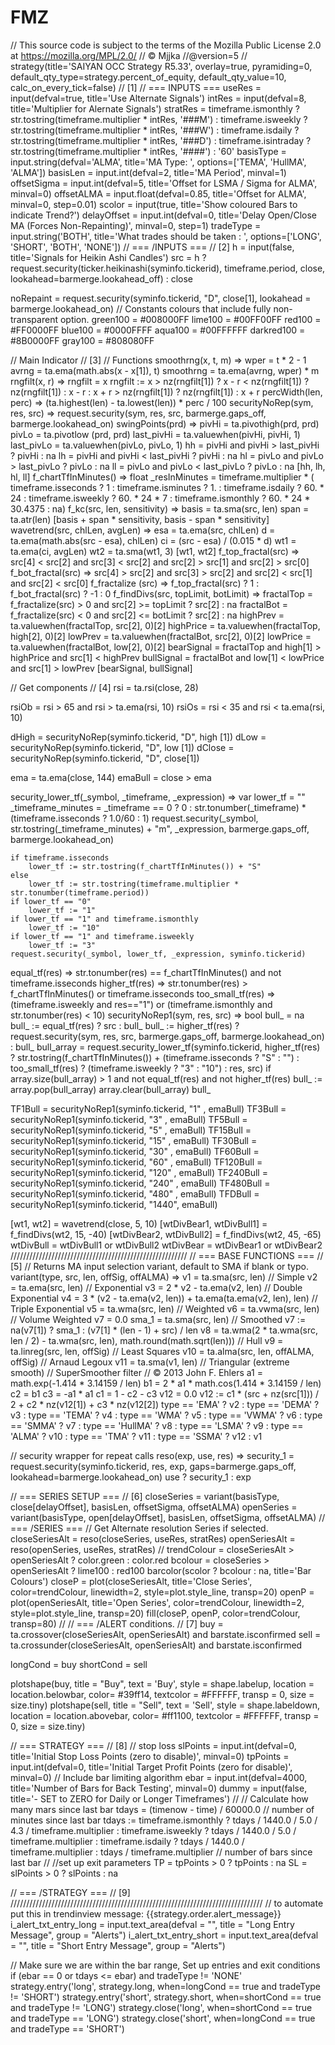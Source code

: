 # FMZ

// This source code is subject to the terms of the Mozilla Public License 2.0 at https://mozilla.org/MPL/2.0/
// © Mjjka
//@version=5
//
strategy(title='SAIYAN OCC Strategy R5.33', overlay=true, pyramiding=0, default_qty_type=strategy.percent_of_equity, default_qty_value=10, calc_on_every_tick=false)
// [1]
// === INPUTS ===
useRes = input(defval=true, title='Use Alternate Signals')
intRes = input(defval=8, title='Multiplier for Alernate Signals')
stratRes = timeframe.ismonthly ? str.tostring(timeframe.multiplier * intRes, '###M') : timeframe.isweekly ? str.tostring(timeframe.multiplier * intRes, '###W') : timeframe.isdaily ? str.tostring(timeframe.multiplier * intRes, '###D') : timeframe.isintraday ? str.tostring(timeframe.multiplier * intRes, '####') : '60'
basisType = input.string(defval='ALMA', title='MA Type: ', options=['TEMA', 'HullMA', 'ALMA'])
basisLen = input.int(defval=2, title='MA Period', minval=1)
offsetSigma = input.int(defval=5, title='Offset for LSMA / Sigma for ALMA', minval=0)
offsetALMA = input.float(defval=0.85, title='Offset for ALMA', minval=0, step=0.01)
scolor = input(true, title='Show coloured Bars to indicate Trend?')
delayOffset = input.int(defval=0, title='Delay Open/Close MA (Forces Non-Repainting)', minval=0, step=1)
tradeType = input.string('BOTH', title='What trades should be taken : ', options=['LONG', 'SHORT', 'BOTH', 'NONE'])
// === /INPUTS ===
// [2]
h = input(false, title='Signals for Heikin Ashi Candles')
src = h ? request.security(ticker.heikinashi(syminfo.tickerid), timeframe.period, close, lookahead=barmerge.lookahead_off) : close

noRepaint = request.security(syminfo.tickerid, "D", close[1], lookahead = barmerge.lookahead_on)
// Constants colours that include fully non-transparent option.
green100 = #008000FF
lime100 = #00FF00FF
red100 = #FF0000FF
blue100 = #0000FFFF
aqua100 = #00FFFFFF
darkred100 = #8B0000FF
gray100 = #808080FF

// Main Indicator
// [3]
// Functions
smoothrng(x, t, m) =>
    wper = t * 2 - 1
    avrng = ta.ema(math.abs(x - x[1]), t)
    smoothrng = ta.ema(avrng, wper) * m
rngfilt(x, r) =>
    rngfilt = x
    rngfilt := x > nz(rngfilt[1]) ? x - r < nz(rngfilt[1]) ? nz(rngfilt[1]) : x - r : x + r > nz(rngfilt[1]) ? nz(rngfilt[1]) : x + r
percWidth(len, perc) => (ta.highest(len) - ta.lowest(len)) * perc / 100
securityNoRep(sym, res, src) => request.security(sym, res, src, barmerge.gaps_off, barmerge.lookahead_on)
swingPoints(prd) =>
    pivHi = ta.pivothigh(prd, prd)
    pivLo = ta.pivotlow (prd, prd)
    last_pivHi = ta.valuewhen(pivHi, pivHi, 1)
    last_pivLo = ta.valuewhen(pivLo, pivLo, 1)
    hh = pivHi and pivHi > last_pivHi ? pivHi : na
    lh = pivHi and pivHi < last_pivHi ? pivHi : na
    hl = pivLo and pivLo > last_pivLo ? pivLo : na
    ll = pivLo and pivLo < last_pivLo ? pivLo : na
    [hh, lh, hl, ll]
f_chartTfInMinutes() =>
    float _resInMinutes = timeframe.multiplier * (
      timeframe.isseconds ? 1                   :
      timeframe.isminutes ? 1.                  :
      timeframe.isdaily   ? 60. * 24            :
      timeframe.isweekly  ? 60. * 24 * 7        :
      timeframe.ismonthly ? 60. * 24 * 30.4375  : na)
f_kc(src, len, sensitivity) =>
    basis = ta.sma(src, len)
    span  = ta.atr(len)
    [basis + span * sensitivity, basis - span * sensitivity]
wavetrend(src, chlLen, avgLen) =>
    esa = ta.ema(src, chlLen)
    d = ta.ema(math.abs(src - esa), chlLen)
    ci = (src - esa) / (0.015 * d)
    wt1 = ta.ema(ci, avgLen)
    wt2 = ta.sma(wt1, 3)
    [wt1, wt2]
f_top_fractal(src) => src[4] < src[2] and src[3] < src[2] and src[2] > src[1] and src[2] > src[0]
f_bot_fractal(src) => src[4] > src[2] and src[3] > src[2] and src[2] < src[1] and src[2] < src[0]
f_fractalize (src) => f_top_fractal(src) ? 1 : f_bot_fractal(src) ? -1 : 0
f_findDivs(src, topLimit, botLimit) =>
    fractalTop = f_fractalize(src) > 0 and src[2] >= topLimit ? src[2] : na
    fractalBot = f_fractalize(src) < 0 and src[2] <= botLimit ? src[2] : na
    highPrev = ta.valuewhen(fractalTop, src[2], 0)[2]
    highPrice = ta.valuewhen(fractalTop, high[2], 0)[2]
    lowPrev = ta.valuewhen(fractalBot, src[2], 0)[2]
    lowPrice = ta.valuewhen(fractalBot, low[2], 0)[2]
    bearSignal = fractalTop and high[1] > highPrice and src[1] < highPrev
    bullSignal = fractalBot and low[1] < lowPrice and src[1] > lowPrev
    [bearSignal, bullSignal]

// Get components
// [4]
rsi       = ta.rsi(close, 28)

rsiOb     = rsi > 65 and rsi > ta.ema(rsi, 10)
rsiOs     = rsi < 35 and rsi < ta.ema(rsi, 10)

dHigh     = securityNoRep(syminfo.tickerid, "D", high [1])
dLow      = securityNoRep(syminfo.tickerid, "D", low  [1])
dClose    = securityNoRep(syminfo.tickerid, "D", close[1])

ema = ta.ema(close, 144)
emaBull = close > ema

security_lower_tf(_symbol, _timeframe, _expression) =>
    var lower_tf = ""
    _timeframe_minutes = _timeframe == 0 ? 0 : str.tonumber(_timeframe) * (timeframe.isseconds ? 1.0/60 : 1)
    request.security(_symbol, str.tostring(_timeframe_minutes) + "m", _expression, barmerge.gaps_off, barmerge.lookahead_on)

    if timeframe.isseconds
        lower_tf := str.tostring(f_chartTfInMinutes()) + "S"
    else
        lower_tf := str.tostring(timeframe.multiplier * str.tonumber(timeframe.period))
    if lower_tf == "0"
        lower_tf := "1"
    if lower_tf == "1" and timeframe.ismonthly
        lower_tf := "10"
    if lower_tf == "1" and timeframe.isweekly
        lower_tf := "3"
    request.security(_symbol, lower_tf, _expression, syminfo.tickerid)


equal_tf(res) => str.tonumber(res) == f_chartTfInMinutes() and not timeframe.isseconds
higher_tf(res) => str.tonumber(res) > f_chartTfInMinutes() or timeframe.isseconds
too_small_tf(res) => (timeframe.isweekly and res=="1") or (timeframe.ismonthly and str.tonumber(res) < 10)
securityNoRep1(sym, res, src) =>
    bool bull_ = na
    bull_ := equal_tf(res) ? src : bull_
    bull_ := higher_tf(res) ? request.security(sym, res, src, barmerge.gaps_off, barmerge.lookahead_on) : bull_
    bull_array = request.security_lower_tf(syminfo.tickerid, higher_tf(res) ? str.tostring(f_chartTfInMinutes()) + (timeframe.isseconds ? "S" : "") : too_small_tf(res) ? (timeframe.isweekly ? "3" : "10") : res, src)
    if array.size(bull_array) > 1 and not equal_tf(res) and not higher_tf(res)
        bull_ := array.pop(bull_array)
    array.clear(bull_array)
    bull_


TF1Bull   = securityNoRep1(syminfo.tickerid, "1"   , emaBull)
TF3Bull   = securityNoRep1(syminfo.tickerid, "3"   , emaBull)
TF5Bull   = securityNoRep1(syminfo.tickerid, "5"   , emaBull)
TF15Bull  = securityNoRep1(syminfo.tickerid, "15"  , emaBull)
TF30Bull  = securityNoRep1(syminfo.tickerid, "30"  , emaBull)
TF60Bull  = securityNoRep1(syminfo.tickerid, "60"  , emaBull)
TF120Bull = securityNoRep1(syminfo.tickerid, "120" , emaBull)
TF240Bull = securityNoRep1(syminfo.tickerid, "240" , emaBull)
TF480Bull = securityNoRep1(syminfo.tickerid, "480" , emaBull)
TFDBull   = securityNoRep1(syminfo.tickerid, "1440", emaBull)

[wt1, wt2] = wavetrend(close, 5, 10)
[wtDivBear1, wtDivBull1] = f_findDivs(wt2, 15, -40)
[wtDivBear2, wtDivBull2] = f_findDivs(wt2, 45, -65)
wtDivBull = wtDivBull1 or wtDivBull2
wtDivBear = wtDivBear1 or wtDivBear2
////////////////////////////////////////////////////////
// === BASE FUNCTIONS ===
// [5]
// Returns MA input selection variant, default to SMA if blank or typo.
variant(type, src, len, offSig, offALMA) =>
    v1 = ta.sma(src, len)  // Simple
    v2 = ta.ema(src, len)  // Exponential
    v3 = 2 * v2 - ta.ema(v2, len)  // Double Exponential
    v4 = 3 * (v2 - ta.ema(v2, len)) + ta.ema(ta.ema(v2, len), len)  // Triple Exponential
    v5 = ta.wma(src, len)  // Weighted
    v6 = ta.vwma(src, len)  // Volume Weighted
    v7 = 0.0
    sma_1 = ta.sma(src, len)  // Smoothed
    v7 := na(v7[1]) ? sma_1 : (v7[1] * (len - 1) + src) / len
    v8 = ta.wma(2 * ta.wma(src, len / 2) - ta.wma(src, len), math.round(math.sqrt(len)))  // Hull
    v9 = ta.linreg(src, len, offSig)  // Least Squares
    v10 = ta.alma(src, len, offALMA, offSig)  // Arnaud Legoux
    v11 = ta.sma(v1, len)  // Triangular (extreme smooth)
    // SuperSmoother filter
    // © 2013  John F. Ehlers
    a1 = math.exp(-1.414 * 3.14159 / len)
    b1 = 2 * a1 * math.cos(1.414 * 3.14159 / len)
    c2 = b1
    c3 = -a1 * a1
    c1 = 1 - c2 - c3
    v12 = 0.0
    v12 := c1 * (src + nz(src[1])) / 2 + c2 * nz(v12[1]) + c3 * nz(v12[2])
    type == 'EMA' ? v2 : type == 'DEMA' ? v3 : type == 'TEMA' ? v4 : type == 'WMA' ? v5 : type == 'VWMA' ? v6 : type == 'SMMA' ? v7 : type == 'HullMA' ? v8 : type == 'LSMA' ? v9 : type == 'ALMA' ? v10 : type == 'TMA' ? v11 : type == 'SSMA' ? v12 : v1

// security wrapper for repeat calls
reso(exp, use, res) =>
    security_1 = request.security(syminfo.tickerid, res, exp, gaps=barmerge.gaps_off, lookahead=barmerge.lookahead_on)
    use ? security_1 : exp

// === SERIES SETUP ===
// [6]
closeSeries = variant(basisType, close[delayOffset], basisLen, offsetSigma, offsetALMA)
openSeries = variant(basisType, open[delayOffset], basisLen, offsetSigma, offsetALMA)
// === /SERIES ===
// Get Alternate resolution Series if selected.
closeSeriesAlt = reso(closeSeries, useRes, stratRes)
openSeriesAlt = reso(openSeries, useRes, stratRes)
//
trendColour = closeSeriesAlt > openSeriesAlt ? color.green : color.red
bcolour = closeSeries > openSeriesAlt ? lime100 : red100
barcolor(scolor ? bcolour : na, title='Bar Colours')
closeP = plot(closeSeriesAlt, title='Close Series', color=trendColour, linewidth=2, style=plot.style_line, transp=20)
openP = plot(openSeriesAlt, title='Open Series', color=trendColour, linewidth=2, style=plot.style_line, transp=20)
fill(closeP, openP, color=trendColour, transp=80)
//
// === /ALERT conditions.
// [7]
buy = ta.crossover(closeSeriesAlt, openSeriesAlt) and barstate.isconfirmed
sell = ta.crossunder(closeSeriesAlt, openSeriesAlt) and barstate.isconfirmed

longCond = buy
shortCond = sell

plotshape(buy,  title = "Buy",  text = 'Buy',  style = shape.labelup,   location = location.belowbar, color= #39ff14, textcolor = #FFFFFF, transp = 0, size = size.tiny)
plotshape(sell, title = "Sell", text = 'Sell', style = shape.labeldown, location = location.abovebar, color= #ff1100, textcolor = #FFFFFF, transp = 0, size = size.tiny)

// === STRATEGY ===
// [8]
// stop loss
slPoints = input.int(defval=0, title='Initial Stop Loss Points (zero to disable)', minval=0)
tpPoints = input.int(defval=0, title='Initial Target Profit Points (zero for disable)', minval=0)
// Include bar limiting algorithm
ebar = input.int(defval=4000, title='Number of Bars for Back Testing', minval=0)
dummy = input(false, title='- SET to ZERO for Daily or Longer Timeframes')
//
// Calculate how many mars since last bar
tdays = (timenow - time) / 60000.0  // number of minutes since last bar
tdays := timeframe.ismonthly ? tdays / 1440.0 / 5.0 / 4.3 / timeframe.multiplier : timeframe.isweekly ? tdays / 1440.0 / 5.0 / timeframe.multiplier : timeframe.isdaily ? tdays / 1440.0 / timeframe.multiplier : tdays / timeframe.multiplier  // number of bars since last bar
//
//set up exit parameters
TP = tpPoints > 0 ? tpPoints : na
SL = slPoints > 0 ? slPoints : na

// === /STRATEGY ===
// [9]
////////////////////////////////////////////////////////////////////////////////
// to automate put this in trendinview message:     {{strategy.order.alert_message}}
i_alert_txt_entry_long = input.text_area(defval = "", title = "Long Entry Message", group = "Alerts")
i_alert_txt_entry_short = input.text_area(defval = "", title = "Short Entry Message", group = "Alerts")

// Make sure we are within the bar range, Set up entries and exit conditions
if (ebar == 0 or tdays <= ebar) and tradeType != 'NONE'
    strategy.entry('long', strategy.long, when=longCond == true and tradeType != 'SHORT')
    strategy.entry('short', strategy.short, when=shortCond == true and tradeType != 'LONG')
    strategy.close('long', when=shortCond == true and tradeType == 'LONG')
    strategy.close('short', when=longCond == true and tradeType == 'SHORT')
